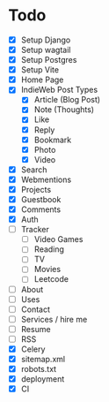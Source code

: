 # Todo

- [x] Setup Django
- [x] Setup wagtail
- [x] Setup Postgres
- [x] Setup Vite
- [x] Home Page
- [x] IndieWeb Post Types
    - [x] Article (Blog Post)
    - [x] Note (Thoughts)
    - [x] Like
    - [x] Reply
    - [x] Bookmark
    - [x] Photo
    - [x] Video
- [x] Search
- [x] Webmentions
- [x] Projects
- [x] Guestbook
- [x] Comments
- [x] Auth
- [ ] Tracker
    - [ ] Video Games
    - [ ] Reading
    - [ ] TV
    - [ ] Movies
    - [ ] Leetcode
- [ ] About
- [ ] Uses
- [ ] Contact
- [ ] Services / hire me
- [ ] Resume
- [ ] RSS
- [x] Celery
- [x] sitemap.xml
- [x] robots.txt
- [x] deployment
- [x] CI
